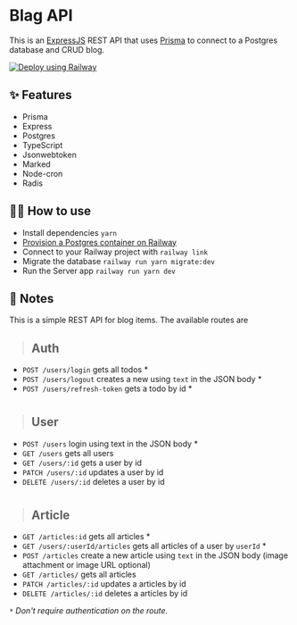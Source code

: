 
# Blag API

This is an [ExpressJS](https://expressjs.com/) REST API that uses [Prisma](https://www.prisma.io/) to connect to a Postgres database and CRUD blog.

[![Deploy using Railway](https://railway.app/button.svg)](https://railway.app?referralCode=adrielgama)

## ✨ Features

- Prisma
- Express
- Postgres
- TypeScript
- Jsonwebtoken
- Marked
- Node-cron
- Radis

## 💁‍♀️ How to use

- Install dependencies `yarn`
- [Provision a Postgres container on Railway](https://dev.new)
- Connect to your Railway project with `railway link`
- Migrate the database `railway run yarn migrate:dev`
- Run the Server app `railway run yarn dev`

## 📝 Notes

This is a simple REST API for blog items. The available routes are

> ## Auth
- `POST /users/login` gets all todos *
- `POST /users/logout` creates a new using `text` in the JSON body *
- `POST /users/refresh-token` gets a todo by id *
  
#

> ## User
- `POST /users` login using text in the JSON body *
- `GET /users` gets all users
- `GET /users/:id` gets a user by id
- `PATCH /users/:id` updates a user by id
- `DELETE /users/:id` deletes a user by id

#

> ## Article
- `GET /articles:id` gets all articles *
- `GET /users/:userId/articles` gets all articles of a user by `userId`  *
- `POST /articles` create a new article using `text` in the JSON body (image attachment or image URL optional)
- `GET /articles/` gets all articles
- `PATCH /articles/:id` updates a articles by id
- `DELETE /articles/:id` deletes a articles by id


_`*` Don't require authentication on the route._ 